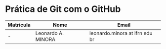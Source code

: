# Prática de Git com o GitHub

Matrícula | Nome | Email
--- | --- | --
- | Leonardo A. MINORA | leonardo.minora at ifrn edu br
